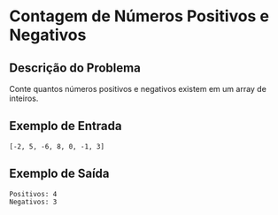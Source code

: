 # Contagem de Números Positivos e Negativos

## Descrição do Problema

Conte quantos números positivos e negativos existem em um array de inteiros.

## Exemplo de Entrada

```
[-2, 5, -6, 8, 0, -1, 3]
```

## Exemplo de Saída

```
Positivos: 4
Negativos: 3
```
